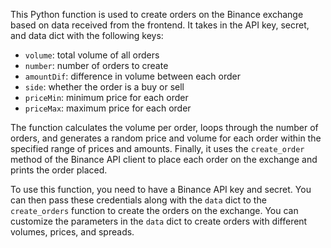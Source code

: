 This Python function is used to create orders on the Binance exchange based on data received from the frontend. It takes in the API key, secret, and data dict with the following keys:
- `volume`: total volume of all orders
- `number`: number of orders to create
- `amountDif`: difference in volume between each order
- `side`: whether the order is a buy or sell
- `priceMin`: minimum price for each order
- `priceMax`: maximum price for each order

The function calculates the volume per order, loops through the number of orders, and generates a random price and volume for each order within the specified range of prices and amounts. Finally, it uses the `create_order` method of the Binance API client to place each order on the exchange and prints the order placed.

To use this function, you need to have a Binance API key and secret. You can then pass these credentials along with the `data` dict to the `create_orders` function to create the orders on the exchange. You can customize the parameters in the `data` dict to create orders with different volumes, prices, and spreads.

